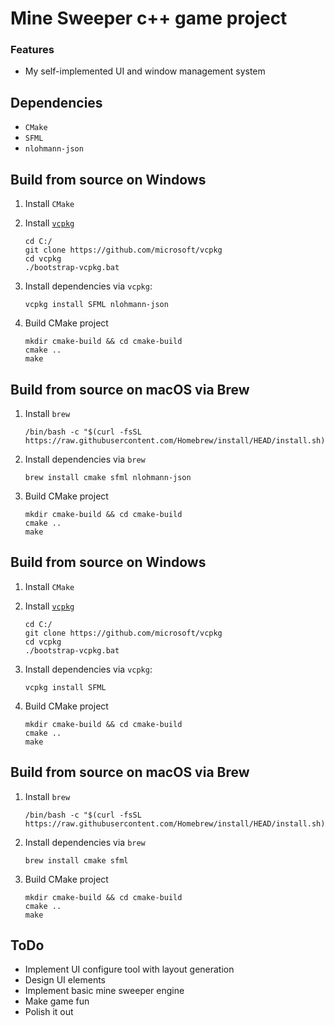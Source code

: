 # Mine Sweeper c++ game project

### Features
- My self-implemented UI and window management system

## Dependencies
- `CMake`
- `SFML`
- `nlohmann-json`

## Build from source on Windows
1. Install `CMake`

2. Install [`vcpkg`](https://github.com/microsoft/vcpkg)
   ```shell
   cd C:/
   git clone https://github.com/microsoft/vcpkg
   cd vcpkg
   ./bootstrap-vcpkg.bat
   ```
   
3. Install dependencies via `vcpkg`:
   ```shell
   vcpkg install SFML nlohmann-json
   ```
   
4. Build CMake project
   ```shell
   mkdir cmake-build && cd cmake-build
   cmake ..
   make
   ```
   
## Build from source on macOS via Brew
1. Install `brew`
   ```shell
   /bin/bash -c "$(curl -fsSL https://raw.githubusercontent.com/Homebrew/install/HEAD/install.sh)"
   ```

2. Install dependencies via `brew`
   ```shell
   brew install cmake sfml nlohmann-json
   ```

3. Build CMake project
   ```shell
   mkdir cmake-build && cd cmake-build
   cmake ..
   make
   ```

## Build from source on Windows
1. Install `CMake`

2. Install [`vcpkg`](https://github.com/microsoft/vcpkg)
   ```shell
   cd C:/
   git clone https://github.com/microsoft/vcpkg
   cd vcpkg
   ./bootstrap-vcpkg.bat
   ```

3. Install dependencies via `vcpkg`:
   ```shell
   vcpkg install SFML
   ```

4. Build CMake project
   ```shell
   mkdir cmake-build && cd cmake-build
   cmake ..
   make
   ```

## Build from source on macOS via Brew
1. Install `brew`
   ```shell
   /bin/bash -c "$(curl -fsSL https://raw.githubusercontent.com/Homebrew/install/HEAD/install.sh)"
   ```

2. Install dependencies via `brew`
   ```shell
   brew install cmake sfml
   ```

3. Build CMake project
   ```shell
   mkdir cmake-build && cd cmake-build
   cmake ..
   make
   ```

## ToDo
- Implement UI configure tool with layout generation
- Design UI elements
- Implement basic mine sweeper engine
- Make game fun
- Polish it out